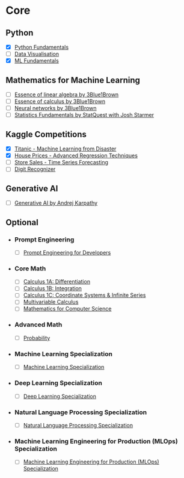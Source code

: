 # Core

## Python

- [X] [Python Fundamentals](https://www.kaggle.com/learn/python)
- [ ] [Data Visualisation](https://www.kaggle.com/learn/data-visualization)
- [X] [ML Fundamentals](https://www.kaggle.com/learn/intro-to-machine-learning)

## Mathematics for Machine Learning

- [ ] [Essence of linear algebra by 3Blue1Brown](https://www.youtube.com/playlist?list=PLZHQObOWTQDPD3MizzM2xVFitgF8hE_ab)
- [ ] [Essence of calculus by 3Blue1Brown](https://www.youtube.com/playlist?list=PLZHQObOWTQDMsr9K-rj53DwVRMYO3t5Yr)
- [ ] [Neural networks by 3Blue1Brown](https://www.youtube.com/playlist?list=PLZHQObOWTQDNU6R1_67000Dx_ZCJB-3pi)
- [ ] [Statistics Fundamentals by StatQuest with Josh Starmer](https://www.youtube.com/playlist?list=PLblh5JKOoLUK0FLuzwntyYI10UQFUhsY9)

## Kaggle Competitions

- [X] [Titanic - Machine Learning from Disaster](https://www.kaggle.com/competitions/titanic)
- [X] [House Prices - Advanced Regression Techniques](https://www.kaggle.com/competitions/house-prices-advanced-regression-techniques)
- [ ] [Store Sales - Time Series Forecasting](https://www.kaggle.com/competitions/store-sales-time-series-forecasting)
- [ ] [Digit Recognizer](https://www.kaggle.com/competitions/digit-recognizer)

## Generative AI

- [ ] [Generative AI by Andrej Karpathy](https://www.youtube.com/playlist?list=PLAqhIrjkxbuWI23v9cThsA9GvCAUhRvKZ)

## Optional
  - ### Prompt Engineering
    
    - [ ] [Prompt Engineering for Developers](https://www.deeplearning.ai/short-courses/chatgpt-prompt-engineering-for-developers/)

  - ### Core Math

    - [ ] [Calculus 1A: Differentiation](https://mitxonline.mit.edu/courses/course-v1:MITxT+18.01.1x/)
    - [ ] [Calculus 1B: Integration](https://openlearninglibrary.mit.edu/courses/course-v1:MITx+18.01.2x+3T2019/about)
    - [ ] [Calculus 1C: Coordinate Systems & Infinite Series](https://openlearninglibrary.mit.edu/courses/course-v1:MITx+18.01.3x+1T2020/about)
    - [ ] [Multivariable Calculus](https://ocw.mit.edu/courses/18-02sc-multivariable-calculus-fall-2010/download/)
    - [ ] [Mathematics for Computer Science](https://openlearninglibrary.mit.edu/courses/course-v1:OCW+6.042J+2T2019/about)
   
  - ### Advanced Math
    - [ ] [Probability](https://projects.iq.harvard.edu/stat110/youtube)
  
  - ### Machine Learning Specialization
      - [ ] [Machine Learning Specialization](https://www.coursera.org/specializations/machine-learning-introduction)
   
  - ### Deep Learning Specialization
      - [ ] [Deep Learning Specialization](https://www.deeplearning.ai/courses/deep-learning-specialization/)
     
  - ### Natural Language Processing Specialization
      - [ ] [Natural Language Processing Specialization](https://www.deeplearning.ai/courses/natural-language-processing-specialization/)
     
  - ### Machine Learning Engineering for Production (MLOps) Specialization
      - [ ] [Machine Learning Engineering for Production (MLOps) Specialization](https://www.deeplearning.ai/courses/machine-learning-engineering-for-production-mlops/)
